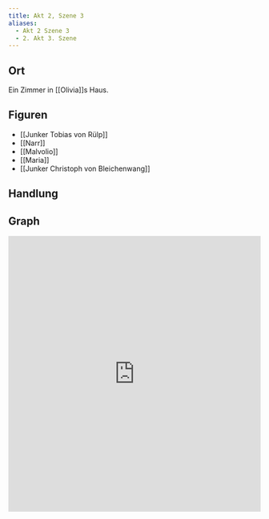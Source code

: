 ```yaml
---
title: Akt 2, Szene 3
aliases:
  - Akt 2 Szene 3
  - 2. Akt 3. Szene
---
```

## Ort
Ein Zimmer in [[Olivia]]s Haus.

## Figuren
- [[Junker Tobias von Rülp]]
- [[Narr]]
- [[Malvolio]]
- [[Maria]]
- [[Junker Christoph von Bleichenwang]]

## Handlung

## Graph
<iframe src="https://catchears.github.io/was-ihr-wollt-graphs/act-2/act-2-scene-3-dark" width=100% height=550 style="border: 0;"></iframe>
